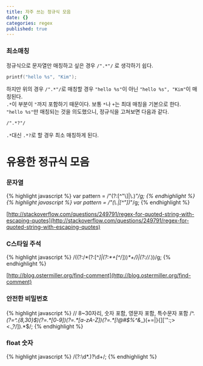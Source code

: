 ```yaml
---
title: 자주 쓰는 정규식 모음
date: {}
categories: regex
published: true
---
```


### 최소매칭

정규식으로 문자열만 매칭하고 싶은 경우 `/".*"/` 로 생각하기 쉽다.
```c
printf("hello %s", "Kim");
```
하지만 위의 경우 `/".*"/`로 매칭할 경우 `"hello %s"`이 아닌 `"hello %s", "Kim"`이 매칭된다.  
`.*`이 부분이 `"`까지 포함하기 때문이다. 보통 `*`나 `+`는 최대 매칭을 기본으로 한다.  
`"hello %s"`만 매칭되는 것을 의도했으니, 정규식을 고쳐보면 다음과 같다.
```
/".*?"/
```
`.*`대신 `.*?`로 할 경우 최소 매칭하게 된다.




# 유용한 정규식 모음

### 문자열

{% highlight javascript %}
var pattern = /"(?:[^"\\]|\\.)*"/g;
{% endhighlight %}
{% highlight javascript %}
var pattern = /"(\\.|[^\"])*"/g;
{% endhighlight %}

[http://stackoverflow.com/questions/249791/regex-for-quoted-string-with-escaping-quotes](http://stackoverflow.com/questions/249791/regex-for-quoted-string-with-escaping-quotes)
  

### C스타일 주석
{% highlight javascript %}
/((?:\/\*(?:[^*]|(?:\*+[^*\/]))*\*+\/)|(?:\/\/.*))/g;
{% endhighlight %}

[http://blog.ostermiller.org/find-comment](http://blog.ostermiller.org/find-comment)


### 안전한 비밀번호
{% highlight javascript %}
// 8~30자리, 숫자 포함, 영문자 포함, 특수문자 포함
/^.*(?=^.{8,30}$)(?=.*[0-9])(?=.*[a-zA-Z])(?=.*[!@#$%^&*_\)\(+=|}{\]\[\'\":;><.,?/]).*$/;
{% endhighlight %} 


### float 숫자
{% highlight javascript %}
/(?:\d*\.)?\d+/;
{% endhighlight %}
